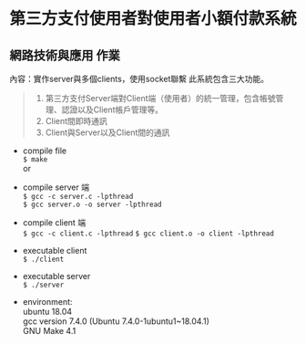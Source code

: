  
第三方支付使用者對使用者小額付款系統
======
網路技術與應用 作業
-----
內容：實作server與多個clients，使用socket聯繫
此系統包含三大功能。
> 1. 第三方支付Server端對Client端（使用者）的統一管理，包含帳號管理、認證以及Client帳戶管理等。
> 2. Client間即時通訊
> 3. Client與Server以及Client間的通訊


* compile file  
`$ make`  
or  

* compile server 端   
`$ gcc -c server.c -lpthread`   
`$ gcc server.o -o server -lpthread`  
* compile client 端    
`$ gcc -c client.c -lpthread`
`$ gcc client.o -o client -lpthread`

* executable client  
`$ ./client`   

* executable server    
`$ ./server`   

  
* environment:  
ubuntu 18.04    
gcc version 7.4.0 (Ubuntu 7.4.0-1ubuntu1~18.04.1)   
GNU Make 4.1    
